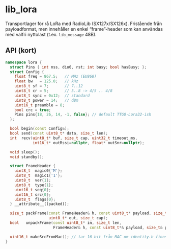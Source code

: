 # lib_lora

Transportlager för rå LoRa med RadioLib (SX127x/SX126x). Fristående från payloadformat, men innehåller en enkel “frame”-header som kan användas med valfri nyttolast (t.ex. `lib_message` 48B).

## API (kort)
```cpp
namespace lora {
  struct Pins { int nss, dio0, rst; int busy; bool hasBusy; };
  struct Config {
    float freq = 867.5;   // MHz (EU868)
    float bw   = 125.0;   // kHz
    uint8_t sf = 7;       // 7..12
    uint8_t cr = 5;       // 5..8 -> 4/5 .. 4/8
    uint8_t sync = 0x12;  // standard
    uint8_t power = 14;   // dBm
    uint16_t preamble = 8;
    bool crc = true;
    Pins pins{18, 26, 14, -1, false}; // default TTGO-Lora32-ish
  };

  bool begin(const Config&);
  bool send(const uint8_t* data, size_t len);
  int  recv(uint8_t* buf, size_t cap, uint32_t timeout_ms,
            int16_t* outRssi=nullptr, float* outSnr=nullptr);

  void sleep();
  void standby();

  struct FrameHeader {
    uint8_t  magic0{'M'};
    uint8_t  magic1{'1'};
    uint8_t  ver{1};
    uint8_t  type{1};
    uint16_t seq{0};
    uint16_t src{0};
    uint8_t  flags{0};
  } __attribute__((packed));

  size_t packFrame(const FrameHeader& h, const uint8_t* payload, size_t plen,
                   uint8_t* out, size_t cap);
  bool   unpackFrame(const uint8_t* in, size_t len,
                     FrameHeader& h, const uint8_t*& payload, size_t& plen);

  uint16_t makeSrcFromMac(); // tar 16 bit från MAC om identity.h finns (annars 0)
}

